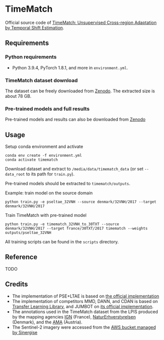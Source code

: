 # TimeMatch
Official source code of [TimeMatch: Unsupervised Cross-region Adaptation by Temporal Shift Estimation](https://arxiv.org/abs/TODO).

## Requirements
### Python requirements
- Python 3.9.4, PyTorch 1.8.1, and more in `environment.yml`.

### TimeMatch dataset download
The dataset can be freely downloaded from [Zenodo](https://doi.org/10.5281/zenodo.5636422).
The extracted size is about 78 GB.

### Pre-trained models and full results
Pre-trained models and results can also be downloaded from [Zenodo](https://doi.org/10.5281/zenodo.5636422)


## Usage
Setup conda environment and activate
```
conda env create -f environment.yml
conda activate timematch
```

Download dataset and extract to `/media/data/timematch_data` (or set `--data_root` to its path for `train.py`).

Pre-trained models should be extracted to `timematch/outputs`.

Example: train model on the source domain
```
python train.py -e pseltae_32VNH --source denmark/32VNH/2017 --target denmark/32VNH/2017
```

Train TimeMatch with pre-trained model
```
python train.py -e timematch_32VNH_to_30TXT --source denmark/32VNH/2017 --target france/30TXT/2017 timematch --weights outputs/pseltae_32VNH
```

All training scripts can be found in the `scripts` directory.


## Reference
TODO

## Credits
- The implementation of PSE+LTAE is based on [the official implementation](https://github.com/VSainteuf/lightweight-temporal-attention-pytorch)
- The implementation of competitors MMD, DANN, and CDAN is based on [Transfer Learning Library](https://github.com/thuml/Transfer-Learning-Library),
and JUMBOT on [its official implementation](https://github.com/kilianFatras/JUMBOT).
- The annotations used in the TimeMatch dataset from the LPIS produced by the mapping agencies [IGN](https://www.data.gouv.fr/en/datasets/registre-parcellaire-graphique-rpg-contours-des-parcelles-et-ilots-culturaux-et-leur-groupe-de-cultures-majoritaire) (France), 
[NaturErhverstyrelsen](https://kortdata.fvm.dk) (Denmark), and the [AMA](https://www.data.gv.at/katalog/dataset/d3b0cdeb-5727-46dd-8de4-a76f1898fd9b) (Austria).
- The Sentinel-2 imagery were accessed from the [AWS bucket managed by Sinergise](https://registry.opendata.aws/sentinel-2/)


